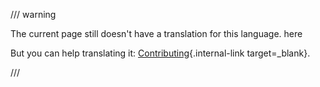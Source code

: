/// warning

The current page still doesn't have a translation for this language.  here

But you can help translating it: [Contributing](https://fastapi.tiangolo.com/contributing/){.internal-link target=_blank}.

///
